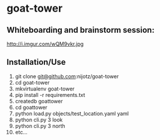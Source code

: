 goat-tower
==========

## Whiteboarding and brainstorm session:

http://i.imgur.com/wQM9vkr.jpg

## Installation/Use
1. git clone git@github.com:nijotz/goat-tower
1. cd goat-tower
1. mkvirtualenv goat-tower
1. pip install -r requirements.txt
1. createdb goattower
1. cd goattower
1. python load.py objects/test_location.yaml yaml
1. python cli.py 3 look
1. python cli.py 3 north
1. etc...
